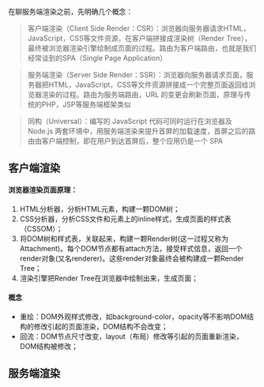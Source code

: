 在聊服务端渲染之前，先明确几个概念：
> 客户端渲染（Client Side Render：CSR）：浏览器向服务器请求HTML，JavaScript，CSS等文件资源，在客户端拼接成渲染树（Render Tree），最终被浏览器渲染引擎绘制成页面的过程。路由为客户端路由，也就是我们经常谈到的SPA（Single Page Application）

> 服务端渲染（Server Side Render：SSR）：浏览器向服务器请求页面，服务器把HTML，JavaScript，CSS等文件资源拼接成一个完整页面返回给浏览器渲染的过程。路由为服务端路由，URL 的变更会刷新页面，原理与传统的PHP，JSP等服务端框架类似

> 同构（Universal）：编写的 JavaScript 代码可同时运行在浏览器及 Node.js 两套环境中，用服务端渲染来提升首屏的加载速度，首屏之后的路由由客户端控制，即在用户到达首屏后，整个应用仍是一个 SPA


## 客户端渲染
#### 浏览器渲染页面原理：
1. HTML分析器，分析HTML元素，构建一颗DOM树；
2. CSS分析器，分析CSS文件和元素上的inline样式，生成页面的样式表（CSSOM）；
3. 将DOM树和样式表，关联起来，构建一颗Render树(这一过程又称为Attachment)。每个DOM节点都有attach方法，接受样式信息，返回一个render对象(又名renderer)。这些render对象最终会被构建成一颗Render Tree；
4. 渲染引擎把Render Tree在浏览器中绘制出来，生成页面；

#### 概念
- 重绘：DOM外观样式修改，如background-color，opacity等不影响DOM结构的修改引起的页面渲染，DOM结构不会改变；
- 回流：DOM节点尺寸改变，layout（布局）修改等引起的页面重新渲染，DOM结构被修改；

## 服务端渲染
